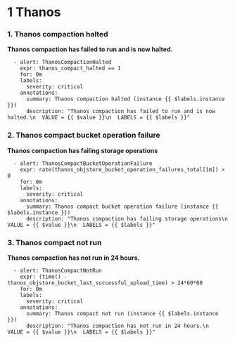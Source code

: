 # **1 Thanos**

### **1. Thanos compaction halted**

**Thanos compaction has failed to run and is now halted.**

```
  - alert: ThanosCompactionHalted
    expr: thanos_compact_halted == 1
    for: 0m
    labels:
      severity: critical
    annotations:
      summary: Thanos compaction halted (instance {{ $labels.instance }})
      description: "Thanos compaction has failed to run and is now halted.\n  VALUE = {{ $value }}\n  LABELS = {{ $labels }}"
```


### **2. Thanos compact bucket operation failure**

**Thanos compaction has failing storage operations**


```
  - alert: ThanosCompactBucketOperationFailure
    expr: rate(thanos_objstore_bucket_operation_failures_total[1m]) > 0
    for: 0m
    labels:
      severity: critical
    annotations:
      summary: Thanos compact bucket operation failure (instance {{ $labels.instance }})
      description: "Thanos compaction has failing storage operations\n  VALUE = {{ $value }}\n  LABELS = {{ $labels }}"
```

### **3. Thanos compact not run**

**Thanos compaction has not run in 24 hours.**

```
  - alert: ThanosCompactNotRun
    expr: (time() - thanos_objstore_bucket_last_successful_upload_time) > 24*60*60
    for: 0m
    labels:
      severity: critical
    annotations:
      summary: Thanos compact not run (instance {{ $labels.instance }})
      description: "Thanos compaction has not run in 24 hours.\n  VALUE = {{ $value }}\n  LABELS = {{ $labels }}"
```